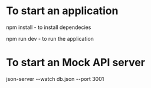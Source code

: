 # To start an application

npm install       - to install dependecies


npm run dev       - to run the application



# To start an Mock API server
json-server --watch db.json --port 3001